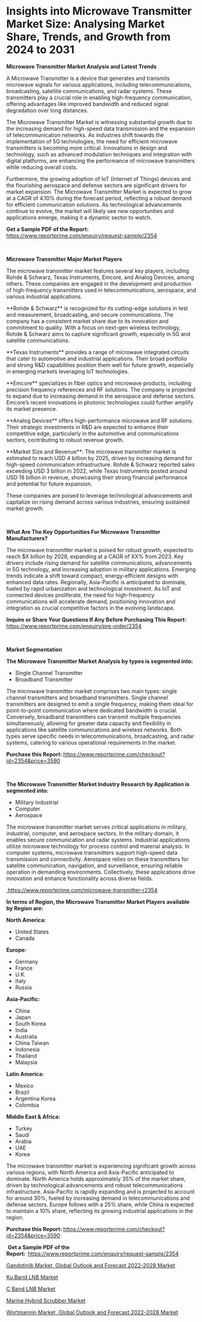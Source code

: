 <p><h1>Insights into Microwave Transmitter Market Size: Analysing Market Share, Trends, and Growth from 2024 to 2031</h1></p><p><strong>Microwave Transmitter Market Analysis and Latest Trends</strong></p>
<p><p>A Microwave Transmitter is a device that generates and transmits microwave signals for various applications, including telecommunications, broadcasting, satellite communications, and radar systems. These transmitters play a crucial role in enabling high-frequency communication, offering advantages like improved bandwidth and reduced signal degradation over long distances. </p><p>The Microwave Transmitter Market is witnessing substantial growth due to the increasing demand for high-speed data transmission and the expansion of telecommunication networks. As industries shift towards the implementation of 5G technologies, the need for efficient microwave transmitters is becoming more critical. Innovations in design and technology, such as advanced modulation techniques and integration with digital platforms, are enhancing the performance of microwave transmitters while reducing overall costs.</p><p>Furthermore, the growing adoption of IoT (Internet of Things) devices and the flourishing aerospace and defense sectors are significant drivers for market expansion. The Microwave Transmitter Market is expected to grow at a CAGR of 4.10% during the forecast period, reflecting a robust demand for efficient communication solutions. As technological advancements continue to evolve, the market will likely see new opportunities and applications emerge, making it a dynamic sector to watch.</p></p>
<p><strong>Get a Sample PDF of the Report:&nbsp;</strong> <a href="https://www.reportprime.com/enquiry/request-sample/2354">https://www.reportprime.com/enquiry/request-sample/2354</a></p>
<p>&nbsp;</p>
<p><strong>Microwave Transmitter Major Market Players</strong></p>
<p><p>The microwave transmitter market features several key players, including Rohde & Schwarz, Texas Instruments, Emcore, and Analog Devices, among others. These companies are engaged in the development and production of high-frequency transmitters used in telecommunications, aerospace, and various industrial applications.</p><p>**Rohde & Schwarz** is recognized for its cutting-edge solutions in test and measurement, broadcasting, and secure communications. The company has a consistent market share due to its innovation and commitment to quality. With a focus on next-gen wireless technology, Rohde & Schwarz aims to capture significant growth, especially in 5G and satellite communications.</p><p>**Texas Instruments** provides a range of microwave integrated circuits that cater to automotive and industrial applications. Their broad portfolio and strong R&D capabilities position them well for future growth, especially in emerging markets leveraging IoT technologies.</p><p>**Emcore** specializes in fiber optics and microwave products, including precision frequency references and RF solutions. The company is projected to expand due to increasing demand in the aerospace and defense sectors. Emcore’s recent innovations in photonic technologies could further amplify its market presence.</p><p>**Analog Devices** offers high-performance microwave and RF solutions. Their strategic investments in R&D are expected to enhance their competitive edge, particularly in the automotive and communications sectors, contributing to robust revenue growth.</p><p>**Market Size and Revenue**: The microwave transmitter market is estimated to reach USD 4 billion by 2025, driven by increasing demand for high-speed communication infrastructure. Rohde & Schwarz reported sales exceeding USD 3 billion in 2022, while Texas Instruments posted around USD 18 billion in revenue, showcasing their strong financial performance and potential for future expansion.</p><p>These companies are poised to leverage technological advancements and capitalize on rising demand across various industries, ensuring sustained market growth.</p></p>
<p>&nbsp;</p>
<p><strong>What Are The Key Opportunities For Microwave Transmitter Manufacturers?</strong></p>
<p><p>The microwave transmitter market is poised for robust growth, expected to reach $X billion by 2028, expanding at a CAGR of XX% from 2023. Key drivers include rising demand for satellite communications, advancements in 5G technology, and increasing adoption in military applications. Emerging trends indicate a shift toward compact, energy-efficient designs with enhanced data rates. Regionally, Asia-Pacific is anticipated to dominate, fueled by rapid urbanization and technological investment. As IoT and connected devices proliferate, the need for high-frequency communications will accelerate demand, positioning innovation and integration as crucial competitive factors in the evolving landscape.</p></p>
<p><strong>Inquire or Share Your Questions If Any Before Purchasing This Report:</strong> <a href="https://www.reportprime.com/enquiry/pre-order/2354">https://www.reportprime.com/enquiry/pre-order/2354</a></p>
<p>&nbsp;</p>
<p><strong>Market Segmentation</strong></p>
<p><strong>The Microwave Transmitter Market Analysis by types is segmented into:</strong></p>
<p><ul><li>Single Channel Transmitter</li><li>Broadband Transmitter</li></ul></p>
<p><p>The microwave transmitter market comprises two main types: single channel transmitters and broadband transmitters. Single channel transmitters are designed to emit a single frequency, making them ideal for point-to-point communication where dedicated bandwidth is crucial. Conversely, broadband transmitters can transmit multiple frequencies simultaneously, allowing for greater data capacity and flexibility in applications like satellite communications and wireless networks. Both types serve specific needs in telecommunications, broadcasting, and radar systems, catering to various operational requirements in the market.</p></p>
<p><strong>Purchase this Report:&nbsp;</strong><a href="https://www.reportprime.com/checkout?id=2354&price=3590">https://www.reportprime.com/checkout?id=2354&price=3590</a></p>
<p>&nbsp;</p>
<p><strong>The Microwave Transmitter Market Industry Research by Application is segmented into:</strong></p>
<p><ul><li>Military Industrial</li><li>Computer</li><li>Aerospace</li></ul></p>
<p><p>The microwave transmitter market serves critical applications in military, industrial, computer, and aerospace sectors. In the military domain, it enables secure communication and radar systems. Industrial applications utilize microwave technology for process control and material analysis. In computer systems, microwave transmitters support high-speed data transmission and connectivity. Aerospace relies on these transmitters for satellite communication, navigation, and surveillance, ensuring reliable operation in demanding environments. Collectively, these applications drive innovation and enhance functionality across diverse fields.</p></p>
<p><a href="https://www.reportprime.com/microwave-transmitter-r2354">&nbsp;https://www.reportprime.com/microwave-transmitter-r2354</a></p>
<p><strong>In terms of Region, the Microwave Transmitter Market Players available by Region are:</strong></p>
<p>
    <p> <strong> North America: </strong>
        <ul>
            <li>United States</li>
            <li>Canada</li>
        </ul>
        </p> 
    <p> <strong> Europe: </strong>
        <ul>
            <li>Germany</li>
            <li>France</li>
            <li>U.K.</li>
            <li>Italy</li>
            <li>Russia</li>
        </ul>
        </p> 
    <p> <strong> Asia-Pacific: </strong>
        <ul>
            <li>China</li>
            <li>Japan</li>
            <li>South Korea</li>
            <li>India</li>
            <li>Australia</li>
            <li>China Taiwan</li>
            <li>Indonesia</li>
            <li>Thailand</li>
            <li>Malaysia</li>
        </ul>
        </p> 
    <p> <strong> Latin America: </strong>
        <ul>
            <li>Mexico</li>
            <li>Brazil</li>
            <li>Argentina Korea</li>
            <li>Colombia</li>
        </ul>
        </p> 
    <p> <strong> Middle East & Africa: </strong>
        <ul>
            <li>Turkey</li>
            <li>Saudi</li>
            <li>Arabia</li>
            <li>UAE</li>
            <li>Korea</li>
        </ul>
    </p>
    </p>
<p><p>The microwave transmitter market is experiencing significant growth across various regions, with North America and Asia-Pacific anticipated to dominate. North America holds approximately 35% of the market share, driven by technological advancements and robust telecommunications infrastructure. Asia-Pacific is rapidly expanding and is projected to account for around 30%, fueled by increasing demand in telecommunications and defense sectors. Europe follows with a 25% share, while China is expected to maintain a 10% share, reflecting its growing industrial applications in the region.</p></p>
<p><strong>Purchase this Report: </strong><a href="https://www.reportprime.com/checkout?id=2354&price=3590">https://www.reportprime.com/checkout?id=2354&price=3590</a></p>
<p>&nbsp;<strong>Get a Sample PDF of the Report:&nbsp;&nbsp;</strong><a href="https://www.reportprime.com/enquiry/request-sample/2354">https://www.reportprime.com/enquiry/request-sample/2354</a></p>
<p><strong></strong></p>
<p><p><a href="https://medium.com/@jacobwilkins67/strategic-roadmap-to-success-global-gandotinib-market-global-outlook-and-forecast-2022-2028-4e29557cee56">Gandotinib Market, Global Outlook and Forecast 2022-2028 Market</a></p><p><a href="https://github.com/FlorianWolf90/Market-Research-Report-List-1/blob/main/ku-band-lnb-market.md">Ku Band LNB Market</a></p><p><a href="https://github.com/fdr6gh/Market-Research-Report-List-1/blob/main/c-band-lnb-market.md">C Band LNB Market</a></p><p><a href="https://issuu.com/reportprime-2/docs/marine-hybrid-scrubber-market-size-_d0f91c1a1ca4f9">Marine Hybrid Scrubber Market</a></p><p><a href="https://medium.com/@jacobwilkins67/a-comprehensive-look-at-product-type-min-purity-less-than-98-min-purity-98-99-min-purity-more-669bb89c6db3">Wortmannin Market, Global Outlook and Forecast 2022-2028 Market</a></p></p>